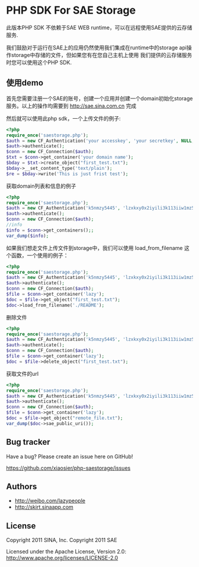 PHP SDK For SAE Storage
=================

此版本PHP SDK 不依赖于SAE WEB runtime，可以在远程使用SAE提供的云存储服务.

我们鼓励对于运行在SAE上的应用仍然使用我们集成在runtime中的storage api操作storage中存储的文件，但如果您有在您自己主机上使用
我们提供的云存储服务时您可以使用这个PHP SDK.


使用demo
-----

首先您需要注册一个SAE的账号，创建一个应用并创建一个domain初始化storage服务。以上的操作均需要到 http://sae.sina.com.cn 完成

然后就可以使用此php sdk，一个上传文件的例子:

``` php
<?php
require_once('saestorage.php');
$auth = new CF_Authentication('your accesskey', 'your secretkey', NULL, "https://auth.sinas3.com");
$auth->authenticate();
$conn = new CF_Connection($auth);
$txt = $conn->get_container('your domain name');
$bday = $txt->create_object("first_test.txt");
$bday->__set_content_type('text/plain');
$re = $bday->write('This is just frist test');
```
获取domain列表和信息的例子

``` php
<?php
require_once('saestorage.php');
$auth = new CF_Authentication('k5nmzy5445', 'lzxkxy0x2iyili3k113iiw1mz5kimlwk33j5wyl1', NULL, "https://auth.sinas3.com");
$auth->authenticate();
$conn = new CF_Connection($auth);
//info
$info = $conn->get_containers();;
var_dump($info);
```

如果我们想走文件上传文件到storage中，我们可以使用 load_from_filename 这个函数，一个使用的例子：

``` php
<?php
require_once('saestorage.php');
$auth = new CF_Authentication('k5nmzy5445', 'lzxkxy0x2iyili3k113iiw1mz5kimlwk33j5wyl1', NULL, "https://auth.sinas3.com");
$auth->authenticate();
$conn = new CF_Connection($auth);
$file = $conn->get_container('lazy');
$doc = $file->get_object("first_test.txt");
$doc->load_from_filename('./README');
```

删除文件

``` php
<?php
require_once('saestorage.php');
$auth = new CF_Authentication('k5nmzy5445', 'lzxkxy0x2iyili3k113iiw1mz5kimlwk33j5wyl1', NULL, "https://auth.sinas3.com");
$auth->authenticate();
$conn = new CF_Connection($auth);
$file = $conn->get_container('lazy');
$doc = $file->delete_object("first_test.txt");
```

获取文件的url
``` php
<?php
require_once('saestorage.php');
$auth = new CF_Authentication('k5nmzy5445', 'lzxkxy0x2iyili3k113iiw1mz5kimlwk33j5wyl1', NULL, "https://auth.sinas3.com");
$auth->authenticate();
$conn = new CF_Connection($auth);
$file = $conn->get_container('lazy');
$doc = $file->get_object("remote_file.txt");
var_dump($doc->sae_public_uri());
```


Bug tracker
-----------

Have a bug? Please create an issue here on GitHub!

https://github.com/xiaosier/php-saestorage/issues


Authors
-------

+ http://weibo.com/lazypeople
+ http://skirt.sinaapp.com


License
---------------------

Copyright 2011 SINA, Inc.
Copyright 2011 SAE

Licensed under the Apache License, Version 2.0: http://www.apache.org/licenses/LICENSE-2.0